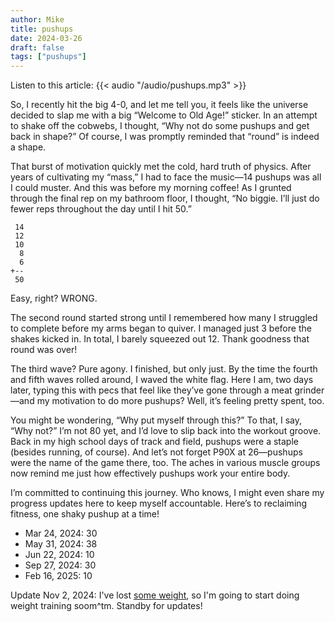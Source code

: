 ```yaml
---
author: Mike
title: pushups
date: 2024-03-26
draft: false
tags: ["pushups"]
---
```


Listen to this article:
{{< audio "/audio/pushups.mp3" >}}<br>

So, I recently hit the big 4-0, and let me tell you, it feels like the universe decided to slap me with a big “Welcome to Old Age!” sticker. In an attempt to shake off the cobwebs, I thought, “Why not do some pushups and get back in shape?” Of course, I was promptly reminded that “round” is indeed a shape.

That burst of motivation quickly met the cold, hard truth of physics. After years of cultivating my “mass,” I had to face the music—14 pushups was all I could muster. And this was before my morning coffee! As I grunted through the final rep on my bathroom floor, I thought, “No biggie. I’ll just do fewer reps throughout the day until I hit 50.”

```
 14
 12
 10
  8
  6
+--
 50
```
Easy, right? WRONG.

The second round started strong until I remembered how many I struggled to complete before my arms began to quiver. I managed just 3 before the shakes kicked in. In total, I barely squeezed out 12. Thank goodness that round was over!

The third wave? Pure agony. I finished, but only just. By the time the fourth and fifth waves rolled around, I waved the white flag. Here I am, two days later, typing this with pecs that feel like they’ve gone through a meat grinder—and my motivation to do more pushups? Well, it’s feeling pretty spent, too.

You might be wondering, “Why put myself through this?” To that, I say, “Why not?” I’m not 80 yet, and I’d love to slip back into the workout groove. Back in my high school days of track and field, pushups were a staple (besides running, of course). And let’s not forget P90X at 26—pushups were the name of the game there, too. The aches in various muscle groups now remind me just how effectively pushups work your entire body.

I’m committed to continuing this journey. Who knows, I might even share my progress updates here to keep myself accountable. Here’s to reclaiming fitness, one shaky pushup at a time!

- Mar 24, 2024: 30
- May 31, 2024: 38
- Jun 22, 2024: 10
- Sep 27, 2024: 30
- Feb 16, 2025: 10

Update Nov 2, 2024: I've lost [some weight](https://blog.virtualbeck.com/posts/weight-loss), so I'm going to start doing weight training soom^tm. Standby for updates!
